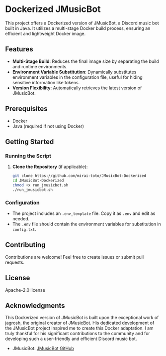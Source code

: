 # Dockerized JMusicBot

This project offers a Dockerized version of JMusicBot, a Discord music bot built in Java. It utilizes a multi-stage Docker build process, ensuring an efficient and lightweight Docker image.

## Features

- **Multi-Stage Build**: Reduces the final image size by separating the build and runtime environments.
- **Environment Variable Substitution**: Dynamically substitutes environment variables in the configuration file, useful for hiding sensitive information like tokens.
- **Version Flexibility**: Automatically retrieves the latest version of JMusicBot.

## Prerequisites

- Docker
- Java (required if not using Docker)

## Getting Started

### Running the Script

1. **Clone the Repository** (if applicable):

   ```bash
   git clone https://github.com/mirai-toto/JMusicBot-Dockerized
   cd JMusicBot-Dockerized
   chmod +x run_jmusicbot.sh
   ./run_jmusicbot.sh
   ```

### Configuration

- The project includes an `.env_template` file. Copy it as `.env` and edit as needed.
- The `.env` file should contain the environment variables for substitution in `config.txt`.

## Contributing

Contributions are welcome! Feel free to create issues or submit pull requests.

## License

Apache-2.0 license

## Acknowledgments

This Dockerized version of JMusicBot is built upon the exceptional work of jagrosh, the original creator of JMusicBot. His dedicated development of the JMusicBot project inspired me to create this Docker adaptation. I am truly thankful for his significant contributions to the community and for developing such a user-friendly and efficient Discord music bot.

- JMusicBot: [JMusicBot GitHub](https://github.com/jagrosh/MusicBot)

